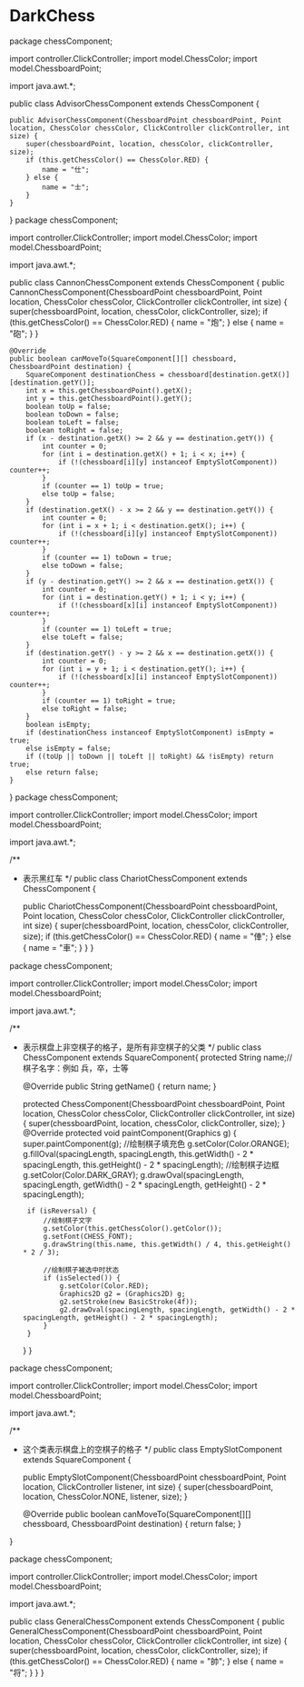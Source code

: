 # DarkChess
package chessComponent;

import controller.ClickController;
import model.ChessColor;
import model.ChessboardPoint;

import java.awt.*;

public class AdvisorChessComponent extends ChessComponent {

    public AdvisorChessComponent(ChessboardPoint chessboardPoint, Point location, ChessColor chessColor, ClickController clickController, int size) {
        super(chessboardPoint, location, chessColor, clickController, size);
        if (this.getChessColor() == ChessColor.RED) {
            name = "仕";
        } else {
            name = "士";
        }
    }
}
package chessComponent;

import controller.ClickController;
import model.ChessColor;
import model.ChessboardPoint;

import java.awt.*;

public class CannonChessComponent extends ChessComponent {
    public CannonChessComponent(ChessboardPoint chessboardPoint, Point location, ChessColor chessColor, ClickController clickController, int size) {
        super(chessboardPoint, location, chessColor, clickController, size);
        if (this.getChessColor() == ChessColor.RED) {
            name = "炮";
        } else {
            name = "砲";
        }
    }

    @Override
    public boolean canMoveTo(SquareComponent[][] chessboard, ChessboardPoint destination) {
        SquareComponent destinationChess = chessboard[destination.getX()][destination.getY()];
        int x = this.getChessboardPoint().getX();
        int y = this.getChessboardPoint().getY();
        boolean toUp = false;
        boolean toDown = false;
        boolean toLeft = false;
        boolean toRight = false;
        if (x - destination.getX() >= 2 && y == destination.getY()) {
            int counter = 0;
            for (int i = destination.getX() + 1; i < x; i++) {
                if (!(chessboard[i][y] instanceof EmptySlotComponent)) counter++;
            }
            if (counter == 1) toUp = true;
            else toUp = false;
        }
        if (destination.getX() - x >= 2 && y == destination.getY()) {
            int counter = 0;
            for (int i = x + 1; i < destination.getX(); i++) {
                if (!(chessboard[i][y] instanceof EmptySlotComponent)) counter++;
            }
            if (counter == 1) toDown = true;
            else toDown = false;
        }
        if (y - destination.getY() >= 2 && x == destination.getX()) {
            int counter = 0;
            for (int i = destination.getY() + 1; i < y; i++) {
                if (!(chessboard[x][i] instanceof EmptySlotComponent)) counter++;
            }
            if (counter == 1) toLeft = true;
            else toLeft = false;
        }
        if (destination.getY() - y >= 2 && x == destination.getX()) {
            int counter = 0;
            for (int i = y + 1; i < destination.getY(); i++) {
                if (!(chessboard[x][i] instanceof EmptySlotComponent)) counter++;
            }
            if (counter == 1) toRight = true;
            else toRight = false;
        }
        boolean isEmpty;
        if (destinationChess instanceof EmptySlotComponent) isEmpty = true;
        else isEmpty = false;
        if ((toUp || toDown || toLeft || toRight) && !isEmpty) return true;
        else return false;
    }
}
package chessComponent;

import controller.ClickController;
import model.ChessColor;
import model.ChessboardPoint;

import java.awt.*;

/**
 * 表示黑红车
 */
public class ChariotChessComponent extends ChessComponent {

    public ChariotChessComponent(ChessboardPoint chessboardPoint, Point location, ChessColor chessColor, ClickController clickController, int size) {
        super(chessboardPoint, location, chessColor, clickController, size);
        if (this.getChessColor() == ChessColor.RED) {
            name = "俥";
        } else {
            name = "車";
        }
    }
}

package chessComponent;

import controller.ClickController;
import model.ChessColor;
import model.ChessboardPoint;

import java.awt.*;

/**
 * 表示棋盘上非空棋子的格子，是所有非空棋子的父类
 */
public class ChessComponent extends SquareComponent{
    protected String name;// 棋子名字：例如 兵，卒，士等

    @Override
    public String getName() {
        return name;
    }

    protected ChessComponent(ChessboardPoint chessboardPoint, Point location, ChessColor chessColor, ClickController clickController, int size) {
        super(chessboardPoint, location, chessColor, clickController, size);
    }
    @Override
    protected void paintComponent(Graphics g) {
        super.paintComponent(g);
        //绘制棋子填充色
        g.setColor(Color.ORANGE);
        g.fillOval(spacingLength, spacingLength, this.getWidth() - 2 * spacingLength, this.getHeight() - 2 * spacingLength);
       //绘制棋子边框
        g.setColor(Color.DARK_GRAY);
        g.drawOval(spacingLength, spacingLength, getWidth() - 2 * spacingLength, getHeight() - 2 * spacingLength);

        if (isReversal) {
            //绘制棋子文字
            g.setColor(this.getChessColor().getColor());
            g.setFont(CHESS_FONT);
            g.drawString(this.name, this.getWidth() / 4, this.getHeight() * 2 / 3);

            //绘制棋子被选中时状态
            if (isSelected()) {
                g.setColor(Color.RED);
                Graphics2D g2 = (Graphics2D) g;
                g2.setStroke(new BasicStroke(4f));
                g2.drawOval(spacingLength, spacingLength, getWidth() - 2 * spacingLength, getHeight() - 2 * spacingLength);
            }
        }
    }
}

package chessComponent;

import controller.ClickController;
import model.ChessColor;
import model.ChessboardPoint;

import java.awt.*;

/**
 * 这个类表示棋盘上的空棋子的格子
 */
public class EmptySlotComponent extends SquareComponent {

    public EmptySlotComponent(ChessboardPoint chessboardPoint, Point location, ClickController listener, int size) {
        super(chessboardPoint, location, ChessColor.NONE, listener, size);
    }

    @Override
    public boolean canMoveTo(SquareComponent[][] chessboard, ChessboardPoint destination) {
        return false;
    }

}


package chessComponent;

import controller.ClickController;
import model.ChessColor;
import model.ChessboardPoint;

import java.awt.*;

public class GeneralChessComponent extends ChessComponent {
    public GeneralChessComponent(ChessboardPoint chessboardPoint, Point location, ChessColor chessColor, ClickController clickController, int size) {
        super(chessboardPoint, location, chessColor, clickController, size);
        if (this.getChessColor() == ChessColor.RED) {
            name = "帥";
        } else {
            name = "将";
        }
    }
}

